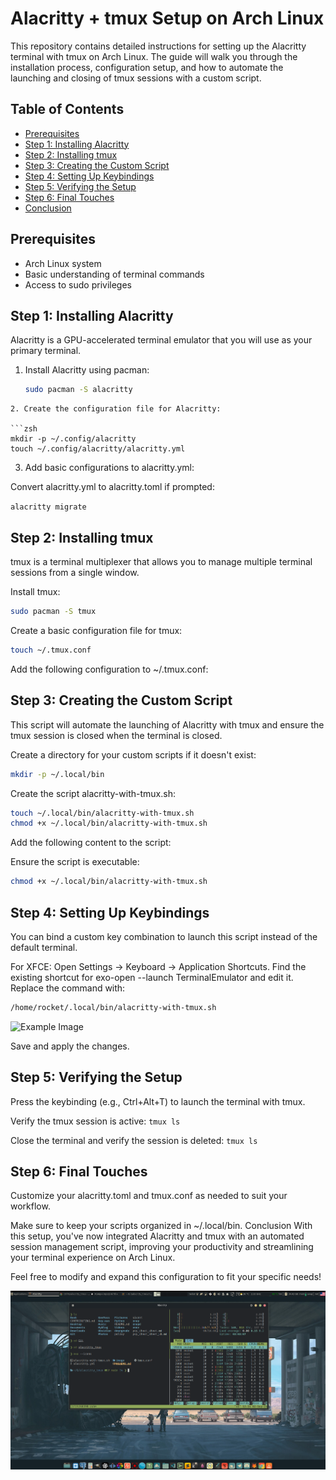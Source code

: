 # Alacritty + tmux Setup on Arch Linux

This repository contains detailed instructions for setting up the Alacritty terminal with tmux on Arch Linux. The guide will walk you through the installation process, configuration setup, and how to automate the launching and closing of tmux sessions with a custom script.

## Table of Contents

- [Prerequisites](#prerequisites)
- [Step 1: Installing Alacritty](#step-1-installing-alacritty)
- [Step 2: Installing tmux](#step-2-installing-tmux)
- [Step 3: Creating the Custom Script](#step-3-creating-the-custom-script)
- [Step 4: Setting Up Keybindings](#step-4-setting-up-keybindings)
- [Step 5: Verifying the Setup](#step-5-verifying-the-setup)
- [Step 6: Final Touches](#step-6-final-touches)
- [Conclusion](#conclusion)

## Prerequisites

- Arch Linux system
- Basic understanding of terminal commands
- Access to sudo privileges

## Step 1: Installing Alacritty

Alacritty is a GPU-accelerated terminal emulator that you will use as your primary terminal.

1. Install Alacritty using pacman:
   ```bash
   sudo pacman -S alacritty

```
2. Create the configuration file for Alacritty:

```zsh
mkdir -p ~/.config/alacritty
touch ~/.config/alacritty/alacritty.yml
```
3. Add basic configurations to alacritty.yml:

Convert alacritty.yml to alacritty.toml if prompted:

`alacritty migrate`


## Step 2: Installing tmux
tmux is a terminal multiplexer that allows you to manage multiple terminal sessions from a single window.

Install tmux:
```zsh
sudo pacman -S tmux
```

Create a basic configuration file for tmux:

```zsh
touch ~/.tmux.conf
```
Add the following configuration to ~/.tmux.conf:



## Step 3: Creating the Custom Script

This script will automate the launching of Alacritty with tmux and ensure the tmux session is closed when the terminal is closed.

Create a directory for your custom scripts if it doesn't exist:


```zsh
mkdir -p ~/.local/bin
```

Create the script alacritty-with-tmux.sh:
```zsh
touch ~/.local/bin/alacritty-with-tmux.sh
chmod +x ~/.local/bin/alacritty-with-tmux.sh
```
Add the following content to the script:

Ensure the script is executable:

```zsh
chmod +x ~/.local/bin/alacritty-with-tmux.sh
```

## Step 4: Setting Up Keybindings

You can bind a custom key combination to launch this script instead of the default terminal.

For XFCE:
Open Settings -> Keyboard -> Application Shortcuts.
Find the existing shortcut for exo-open --launch TerminalEmulator and edit it.
Replace the command with:
```zsh
/home/rocket/.local/bin/alacritty-with-tmux.sh
```
![Example Image](images/keyboard)

Save and apply the changes.

## Step 5: Verifying the Setup
Press the keybinding (e.g., Ctrl+Alt+T) to launch the terminal with tmux.

Verify the tmux session is active:
`tmux ls`

Close the terminal and verify the session is deleted:
`tmux ls`

## Step 6: Final Touches
Customize your alacritty.toml and tmux.conf as needed to suit your workflow.

Make sure to keep your scripts organized in ~/.local/bin.
Conclusion
With this setup, you've now integrated Alacritty and tmux with an automated session management script, improving your productivity and streamlining your terminal experience on Arch Linux.

Feel free to modify and expand this configuration to fit your specific needs!

![Example Image](images/alacritty.png)



